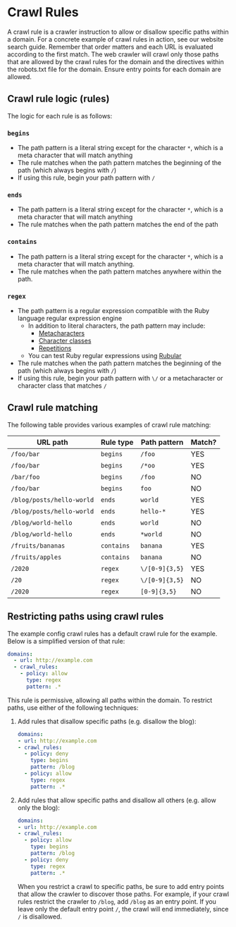 # Crawl Rules

A crawl rule is a crawler instruction to allow or disallow specific paths within a domain.
For a concrete example of crawl rules in action, see our website search guide.
Remember that order matters and each URL is evaluated according to the first match.
The web crawler will crawl only those paths that are allowed by the crawl rules for the domain and the directives within the robots.txt file for the domain.
Ensure entry points for each domain are allowed.

## Crawl rule logic (rules)

The logic for each rule is as follows:

### `begins`

- The path pattern is a literal string except for the character `*`, which is a meta character that will match anything
- The rule matches when the path pattern matches the beginning of the path (which always begins with `/`)
- If using this rule, begin your path pattern with `/`

### `ends`

- The path pattern is a literal string except for the character `*`, which is a meta character that will match anything
- The rule matches when the path pattern matches the end of the path

### `contains`

- The path pattern is a literal string except for the character `*`, which is a meta character that will match anything.
- The rule matches when the path pattern matches anywhere within the path.

### `regex`

- The path pattern is a regular expression compatible with the Ruby language regular expression engine
  - In addition to literal characters, the path pattern may include:
    - [Metacharacters](https://ruby-doc.org/core-3.1.0/Regexp.html#class-Regexp-label-Metacharacters+and+Escapes)
    - [Character classes](https://ruby-doc.org/core-3.1.0/Regexp.html#class-Regexp-label-Character+Classes)
    - [Repetitions](https://ruby-doc.org/core-3.1.0/Regexp.html#class-Regexp-label-Repetition)
  - You can test Ruby regular expressions using [Rubular](https://rubular.com/)
- The rule matches when the path pattern matches the beginning of the path (which always begins with `/`)
- If using this rule, begin your path pattern with `\/` or a metacharacter or character class that matches `/`

## Crawl rule matching

The following table provides various examples of crawl rule matching:

| URL path                  | Rule type  | Path pattern   | Match? |
|---------------------------|------------|----------------|--------|
| `/foo/bar`                | `begins`   | `/foo`         | YES    |
| `/foo/bar`                | `begins`   | `/*oo`         | YES    |
| `/bar/foo`                | `begins`   | `/foo`         | NO     |
| `/foo/bar`                | `begins`   | `foo`          | NO     |
| `/blog/posts/hello-world` | `ends`     | `world`        | YES    |
| `/blog/posts/hello-world` | `ends`     | `hello-*`      | YES    |
| `/blog/world-hello `      | `ends`     | `world `       | NO     |
| `/blog/world-hello`       | `ends`     | `*world`       | NO     |
| `/fruits/bananas`         | `contains` | `banana`       | YES    |
| `/fruits/apples`          | `contains` | `banana`       | NO     |
| `/2020`                   | `regex`    | `\/[0-9]{3,5}` | YES    |
| `/20`                     | `regex`    | `\/[0-9]{3,5}` | NO     |
| `/2020`                   | `regex`    | `[0-9]{3,5}`   | NO     |

## Restricting paths using crawl rules

The example config crawl rules has a default crawl rule for the example.
Below is a simplified version of that rule:

```yaml
domains:
  - url: http://example.com
  - crawl_rules:
    - policy: allow
      type: regex
      pattern: .*
```

This rule is permissive, allowing all paths within the domain.
To restrict paths, use either of the following techniques:

1. Add rules that disallow specific paths (e.g. disallow the blog):
    ```yaml
    domains:
    - url: http://example.com
    - crawl_rules:
      - policy: deny
        type: begins
        pattern: /blog
      - policy: allow
        type: regex
        pattern: .*
    ```

2. Add rules that allow specific paths and disallow all others (e.g. allow only the blog):
    ```yaml
    domains:
    - url: http://example.com
    - crawl_rules:
      - policy: allow
        type: begins
        pattern: /blog
      - policy: deny
        type: regex
        pattern: .*
    ```
    When you restrict a crawl to specific paths, be sure to add entry points that allow the crawler to discover those paths.
    For example, if your crawl rules restrict the crawler to `/blog`, add `/blog` as an entry point.
    If you leave only the default entry point `/`, the crawl will end immediately, since `/` is disallowed.
